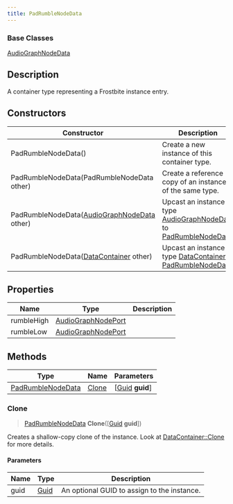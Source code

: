 ```yaml
---
title: PadRumbleNodeData
---
```

### Base Classes

[AudioGraphNodeData](AudioGraphNodeData)

## Description

A container type representing a Frostbite instance entry.

## Constructors

| Constructor                                                                  | Description                                                                                                               |
| ---------------------------------------------------------------------------- | ------------------------------------------------------------------------------------------------------------------------- |
| PadRumbleNodeData()                                                          | Create a new instance of this container type.                                                                             |
| PadRumbleNodeData(PadRumbleNodeData other)                                   | Create a reference copy of an instance of the same type.                                                                  |
| PadRumbleNodeData([AudioGraphNodeData](AudioGraphNodeData) other)            | Upcast an instance of type [AudioGraphNodeData](AudioGraphNodeData) to [PadRumbleNodeData](PadRumbleNodeData).            |
| PadRumbleNodeData([DataContainer](/vext/ref/shared/class/datacontainer) other) | Upcast an instance of type [DataContainer](/vext/ref/shared/class/datacontainer) to [PadRumbleNodeData](PadRumbleNodeData). |

## Properties

| Name       | Type                                     | Description |
| ---------- | ---------------------------------------- | ----------- |
| rumbleHigh | [AudioGraphNodePort](AudioGraphNodePort) |             |
| rumbleLow  | [AudioGraphNodePort](AudioGraphNodePort) |             |

## Methods

| Type                                   | Name            | Parameters                                     |
| -------------------------------------- | --------------- | ---------------------------------------------- |
| [PadRumbleNodeData](PadRumbleNodeData) | [Clone](#clone) | \[[Guid](/vext/ref/shared/class/guid) **guid**\] |

### Clone

> [PadRumbleNodeData](PadRumbleNodeData) **Clone**(\[[Guid](/vext/ref/shared/class/guid) **guid**\])

Creates a shallow-copy clone of the instance. Look at [DataContainer::Clone](/vext/ref/shared/class/datacontainer#clone) for more details.

#### Parameters

| Name | Type         | Description                                 |
| ---- | ------------ | ------------------------------------------- |
| guid | [Guid](Guid) | An optional GUID to assign to the instance. |
